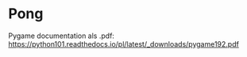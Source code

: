# Pong
Pygame documentation als .pdf:
https://python101.readthedocs.io/pl/latest/_downloads/pygame192.pdf

